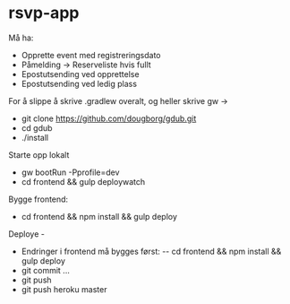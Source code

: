 rsvp-app
==================

Må ha:

- Opprette event med registreringsdato
- Påmelding -> Reserveliste hvis fullt
- Epostutsending ved opprettelse
- Epostutsending ved ledig plass

For å slippe å skrive .gradlew overalt, og heller skrive gw ->
- git clone https://github.com/dougborg/gdub.git
- cd gdub
- ./install


Starte opp lokalt
- gw bootRun -Pprofile=dev
- cd frontend && gulp deploywatch


Bygge frontend:
- cd frontend && npm install && gulp deploy



Deploye - 
- Endringer i frontend må bygges først:
  -- cd frontend && npm install && gulp deploy
- git commit ...
- git push
- git push heroku master